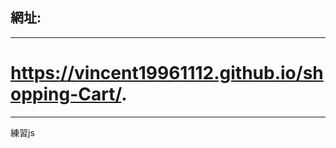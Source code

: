 ## 網址: ##
-------------------------------------------------
# https://vincent19961112.github.io/shopping-Cart/.
-------------------------------------------------
  練習js
